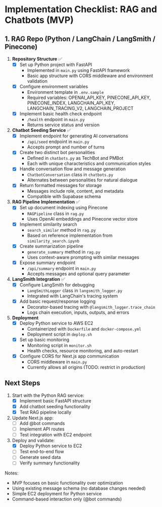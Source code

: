# Implementation Checklist: RAG and Chatbots (MVP)

## 1. RAG Repo (Python / LangChain / LangSmith / Pinecone)

1. **Repository Structure** ✅
   - [x] Set up Python project with FastAPI
     - Implemented in `main.py` using FastAPI framework
     - Basic app structure with CORS middleware and environment validation
   - [x] Configure environment variables
     - Environment template in `.env.sample`
     - Required variables: OPENAI_API_KEY, PINECONE_API_KEY, PINECONE_INDEX, LANGCHAIN_API_KEY, LANGCHAIN_TRACING_V2, LANGCHAIN_PROJECT
   - [x] Implement basic health check endpoint
     - `/health` endpoint in `main.py`
     - Returns service status and version

2. **Chatbot Seeding Service** ✅
   - [x] Implement endpoint for generating AI conversations
     - `/api/seed` endpoint in `main.py`
     - Accepts prompt and number of turns
   - [x] Create two distinct bot personalities
     - Defined in `chatbots.py` as TechBot and PMBot
     - Each with unique characteristics and communication styles
   - [x] Handle conversation flow and message generation
     - `ChatbotConversation` class in `chatbots.py`
     - Alternates between personalities for natural dialogue
   - [x] Return formatted messages for storage
     - Messages include role, content, and metadata
     - Compatible with Supabase schema

3. **RAG Pipeline Implementation** ✅
   - [x] Set up document indexing using Pinecone
     - `RAGPipeline` class in `rag.py`
     - Uses OpenAI embeddings and Pinecone vector store
   - [x] Implement similarity search
     - `search_similar` method in `rag.py`
     - Based on reference implementation from `similarity_search.ipynb`
   - [x] Create summarization pipeline
     - `generate_summary` method in `rag.py`
     - Uses context-aware prompting with similar messages
   - [x] Expose summary endpoint
     - `/api/summary` endpoint in `main.py`
     - Accepts messages and optional query parameter

4. **LangSmith Integration** ✅
   - [x] Configure LangSmith for debugging
     - `LangSmithLogger` class in `langsmith_logger.py`
     - Integrated with LangChain's tracing system
   - [x] Add basic request/response logging
     - Decorator-based tracing with `@langsmith_logger.trace_chain`
     - Logs chain execution, inputs, outputs, and errors

5. **Deployment**
   - [x] Deploy Python service to AWS EC2
     - Containerized with `Dockerfile` and `docker-compose.yml`
     - Deployment script in `deploy.sh`
   - [x] Set up basic monitoring
     - Monitoring script in `monitor.sh`
     - Health checks, resource monitoring, and auto-restart
   - [x] Configure CORS for Next.js app communication
     - CORS middleware in `main.py`
     - Currently allows all origins (TODO: restrict in production)

## Next Steps

1. Start with the Python RAG service:
   - [x] Implement basic FastAPI structure
   - [x] Add chatbot seeding functionality
   - [x] Test RAG pipeline locally

2. Update Next.js app:
   - [ ] Add @bot commands
   - [ ] Implement API routes
   - [ ] Test integration with EC2 endpoint

3. Deploy and validate:
   - [x] Deploy Python service to EC2
   - [ ] Test end-to-end flow
   - [ ] Generate seed data
   - [ ] Verify summary functionality

Notes:
- MVP focuses on basic functionality over optimization
- Using existing message schema (no database changes needed)
- Simple EC2 deployment for Python service
- Command-based interaction only (@bot commands) 
